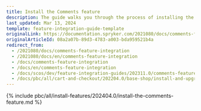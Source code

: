 ```yaml
---
title: Install the Comments feature
description: The guide walks you through the process of installing the Comments feature into your project.
last_updated: Mar 13, 2024
template: feature-integration-guide-template
originalLink: https://documentation.spryker.com/2021080/docs/comments-feature-integration
originalArticleId: 08a2a07b-89d3-4783-a003-bda959521b4a
redirect_from:
  - /2021080/docs/comments-feature-integration
  - /2021080/docs/en/comments-feature-integration
  - /docs/comments-feature-integration
  - /docs/en/comments-feature-integration
  - /docs/scos/dev/feature-integration-guides/202311.0/comments-feature-integration.html
  - /docs/pbc/all/cart-and-checkout/202204.0/base-shop/install-and-upgrade/install-features/install-the-comments-feature.html
---
```


{% include pbc/all/install-features/202404.0/install-the-comments-feature.md %} <!-- To edit, see /_includes/pbc/all/install-features/202404.0/install-the-comments-feature.md -->
